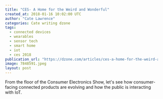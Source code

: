 ```yaml
---
title: "CES- A Home for the Weird and Wonderful"
created_at: 2018-01-16 10:02:00 UTC
author: "Cate Lawrence"
categories: Cate writing dzone
tags: 
  - connected devices
  - wearables
  - sensor tech
  - smart home
  - iot
  - ces 2018
publication_url: "https://dzone.com/articles/ces-a-home-for-the-weird-and-wonderful"
image: 7848591.jpeg
layout: post
---
```

From the floor of the Consumer Electronics Show, let's see how consumer-facing connected products are evolving and how the public is interacting with IoT.

